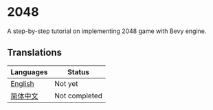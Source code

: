 # 2048

A step-by-step tutorial on implementing 2048 game with Bevy engine.

## Translations

| Languages                                    | Status        |
| -------------------------------------------- | ------------- |
| [English](./docs/translations/en/README.md)  | Not yet       |
| [简体中文](./docs/translations/zh/README.md) | Not completed |

